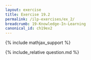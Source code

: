 ```yaml
---
layout: exercise
title: Exercise 19.2
permalink: /ilp-exercises/ex_2/
breadcrumb: 19-Knowledge-In-Learning
canonical_id: ch19ex2
---
```


{% include mathjax_support %}
<div id="hiddden">{% include_relative question.md %}</div>
